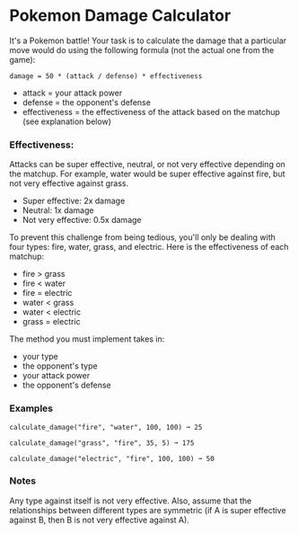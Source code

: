 # Pokemon Damage Calculator

It's a Pokemon battle! Your task is to calculate the damage that a particular move would do using the following formula (not the actual one from the game):

```
damage = 50 * (attack / defense) * effectiveness
```
- attack = your attack power
- defense = the opponent's defense
- effectiveness = the effectiveness of the attack based on the matchup (see explanation below)

### Effectiveness:

Attacks can be super effective, neutral, or not very effective depending on the matchup. For example, water would be super effective against fire, but not very effective against grass.
- Super effective: 2x damage
- Neutral: 1x damage
- Not very effective: 0.5x damage

To prevent this challenge from being tedious, you'll only be dealing with four types: fire, water, grass, and electric. Here is the effectiveness of each matchup:

- fire > grass
- fire < water
- fire = electric
- water < grass
- water < electric
- grass = electric

The method you must implement takes in:
- your type
- the opponent's type
- your attack power
- the opponent's defense

### Examples

```
calculate_damage("fire", "water", 100, 100) ➞ 25

calculate_damage("grass", "fire", 35, 5) ➞ 175

calculate_damage("electric", "fire", 100, 100) ➞ 50
```

### Notes
Any type against itself is not very effective. Also, assume that the relationships between different types are symmetric (if A is super effective against B, then B is not very effective against A).
